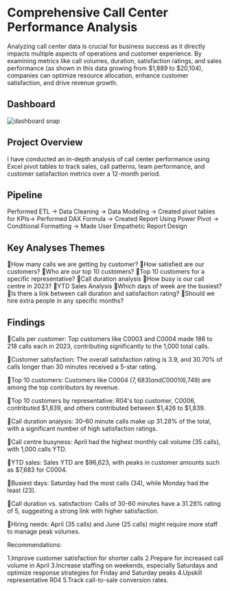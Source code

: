 # Comprehensive Call Center Performance Analysis

Analyzing call center data is crucial for business success as it directly impacts multiple aspects of operations and customer experience. By examining metrics like call volumes, duration, satisfaction ratings, and sales performance (as shown in this data growing from $1,889 to $20,104), companies can optimize resource allocation, enhance customer satisfaction, and drive revenue growth.

## Dashboard
![dashboard snap](https://github.com/user-attachments/assets/fc741325-1d2c-410a-a80b-717935317807)

## Project Overview
I have conducted an in-depth analysis of call center performance using Excel pivot tables to track sales, call patterns, team performance, and customer satisfaction metrics over a 12-month period.

## Pipeline

Performed ETL -> Data Cleaning -> Data Modeling -> Created pivot tables for KPIs-> Performed DAX Formula -> Created Report Using Power Pivot -> Conditional Formatting -> Made User Empathetic Report Design

## Key Analyses Themes
How many calls we are getting by customer?
How satisfied are our customers?
Who are our top 10 customers?
Top 10 customers for a specific representative?
Call duration analysis
How busy is our call centre in 2023?
YTD Sales Analysis
Which days of week are the busiest?
Is there a link between call duration and satisfaction rating?
Should we hire extra people in any specific months?

## Findings

Calls per customer: Top customers like C0003 and C0004 made 186 to 218 calls each in 2023, contributing significantly to the 1,000 total calls.

Customer satisfaction: The overall satisfaction rating is 3.9, and 30.70% of calls longer than 30 minutes received a 5-star rating.

Top 10 customers: Customers like C0004 ($7,683) and C0001 ($6,749) are among the top contributors by revenue.

Top 10 customers by representative: R04's top customer, C0006, contributed $1,839, and others contributed between $1,426 to $1,839.

Call duration analysis: 30–60 minute calls make up 31.28% of the total, with a significant number of high satisfaction ratings.

Call centre busyness: April had the highest monthly call volume (35 calls), with 1,000 calls YTD.

YTD sales: Sales YTD are $96,623, with peaks in customer amounts such as $7,683 for C0004.

Busiest days: Saturday had the most calls (34), while Monday had the least (23).

Call duration vs. satisfaction: Calls of 30-60 minutes have a 31.28% rating of 5, suggesting a strong link with higher satisfaction.

Hiring needs: April (35 calls) and June (25 calls) might require more staff to manage peak volumes.

Recommendations:

1.Improve customer satisfaction for shorter calls
2.Prepare for increased call volume in April
3.Increase staffing on weekends, especially Saturdays and optimize response strategies for Friday and Saturday peaks
4.Upskill representative R04
5.Track call-to-sale conversion rates.
 

